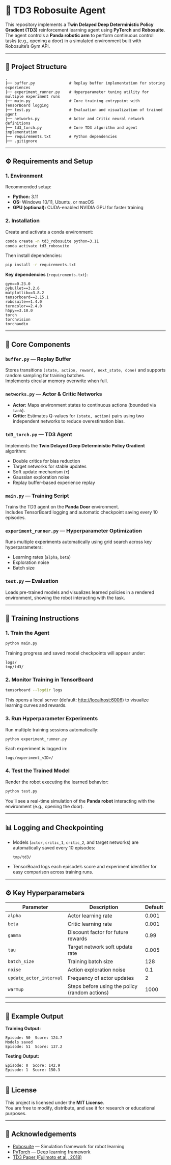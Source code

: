 # 🧠 TD3 Robosuite Agent

This repository implements a **Twin Delayed Deep Deterministic Policy Gradient (TD3)** reinforcement learning agent using **PyTorch** and **Robosuite**.  
The agent controls a **Panda robotic arm** to perform continuous control tasks (e.g., opening a door) in a simulated environment built with Robosuite’s Gym API.

---

## 📁 Project Structure

```
.
├── buffer.py               # Replay buffer implementation for storing experiences
├── experiment_runner.py    # Hyperparameter tuning utility for multiple experiment runs
├── main.py                 # Core training entrypoint with TensorBoard logging
├── test.py                 # Evaluation and visualization of trained agent
├── networks.py             # Actor and Critic neural network definitions
├── td3_torch.py            # Core TD3 algorithm and agent implementation
├── requirements.txt        # Python dependencies
├── .gitignore
```

---

## ⚙️ Requirements and Setup

### 1. Environment

Recommended setup:
- **Python:** 3.11  
- **OS:** Windows 10/11, Ubuntu, or macOS  
- **GPU (optional):** CUDA-enabled NVIDIA GPU for faster training  

### 2. Installation

Create and activate a conda environment:

```bash
conda create -n td3_robosuite python=3.11
conda activate td3_robosuite
```

Then install dependencies:

```bash
pip install -r requirements.txt
```

**Key dependencies** (`requirements.txt`):

```
gym==0.23.0
pybullet==3.2.6
matplotlib==3.8.2
tensorboard==2.15.1
robosuite==1.4.0
termcolor==2.4.0
h5py==3.10.0
torch
torchvision
torchaudio
```

---

## 🧩 Core Components

### `buffer.py` — Replay Buffer
Stores transitions `(state, action, reward, next_state, done)` and supports random sampling for training batches.  
Implements circular memory overwrite when full.

### `networks.py` — Actor & Critic Networks
- **Actor:** Maps environment states to continuous actions (bounded via `tanh`).
- **Critic:** Estimates Q-values for `(state, action)` pairs using two independent networks to reduce overestimation bias.

### `td3_torch.py` — TD3 Agent
Implements the **Twin Delayed Deep Deterministic Policy Gradient** algorithm:
- Double critics for bias reduction  
- Target networks for stable updates  
- Soft update mechanism (`τ`)  
- Gaussian exploration noise  
- Replay buffer–based experience replay  

### `main.py` — Training Script
Trains the TD3 agent on the **Panda Door** environment.  
Includes TensorBoard logging and automatic checkpoint saving every 10 episodes.

### `experiment_runner.py` — Hyperparameter Optimization
Runs multiple experiments automatically using grid search across key hyperparameters:
- Learning rates (`alpha`, `beta`)
- Exploration noise
- Batch size

### `test.py` — Evaluation
Loads pre-trained models and visualizes learned policies in a rendered environment, showing the robot interacting with the task.

---

## 🧠 Training Instructions

### 1. Train the Agent

```bash
python main.py
```

Training progress and saved model checkpoints will appear under:

```
logs/
tmp/td3/
```

### 2. Monitor Training in TensorBoard

```bash
tensorboard --logdir logs
```

This opens a local server (default: [http://localhost:6006](http://localhost:6006)) to visualize learning curves and rewards.

### 3. Run Hyperparameter Experiments

Run multiple training sessions automatically:

```bash
python experiment_runner.py
```

Each experiment is logged in:

```
logs/experiment_<ID>/
```

### 4. Test the Trained Model

Render the robot executing the learned behavior:

```bash
python test.py
```

You’ll see a real-time simulation of the **Panda robot** interacting with the environment (e.g., opening the door).

---

## 📊 Logging and Checkpointing

- Models (`actor`, `critic_1`, `critic_2`, and target networks) are automatically saved every 10 episodes:

  ```
  tmp/td3/
  ```

- TensorBoard logs each episode’s score and experiment identifier for easy comparison across training runs.

---

## ⚙️ Key Hyperparameters

| Parameter | Description | Default |
|------------|--------------|----------|
| `alpha` | Actor learning rate | 0.001 |
| `beta` | Critic learning rate | 0.001 |
| `gamma` | Discount factor for future rewards | 0.99 |
| `tau` | Target network soft update rate | 0.005 |
| `batch_size` | Training batch size | 128 |
| `noise` | Action exploration noise | 0.1 |
| `update_actor_interval` | Frequency of actor updates | 2 |
| `warmup` | Steps before using the policy (random actions) | 1000 |

---

## 🧪 Example Output

**Training Output:**

```
Episode: 50  Score: 124.7
Models saved
Episode: 51  Score: 137.2
```

**Testing Output:**

```
Episode: 0  Score: 142.9
Episode: 1  Score: 150.3
```

---

## 🧾 License

This project is licensed under the **MIT License**.  
You are free to modify, distribute, and use it for research or educational purposes.

---

## 🙌 Acknowledgements

- [Robosuite](https://robosuite.ai/) — Simulation framework for robot learning  
- [PyTorch](https://pytorch.org/) — Deep learning framework  
- [TD3 Paper (Fujimoto et al., 2018)](https://arxiv.org/abs/1802.09477)
